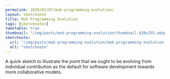 ```yaml
---
permalink: 2020/02/07/mob-programming-evolution/
layout: sketchnote
title: Mob Programming Evolution
tags: [sketchnotes]
tweetable: true
thumbnail: "/img/posts/mob-programming-evolution/thumbnail-420x255.webp"
sketchnote:
  url: "/img/posts/mob-programming-evolution/mob-programming-evolution.webp"
  alt: "sketchnote"
---
```


A quick sketch to illustrate the point that we ought to be evolving from individual contribution
as the default for software development towards more collaborative models.
